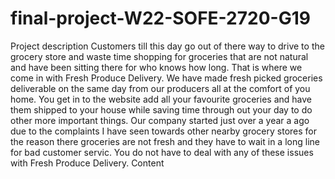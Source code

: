 # final-project-W22-SOFE-2720-G19
Project description 
Customers till this day go out of there way to drive to the grocery store and waste time shopping for groceries that are not natural and have been sitting there for who knows how long. That is where we come in with Fresh Produce Delivery. We have made fresh picked groceries deliverable on the same day from our producers all at the comfort of you home. You get in to the website add all your favourite groceries and have them shipped to your house while saving time through out your day to do other more important things. Our company started just over a year a ago due to the complaints I have seen towards other nearby grocery stores for the reason there groceries are not fresh and they have to wait in a long line for bad customer servic. You do not have to deal with any of these issues with Fresh Produce Delivery.
Content
